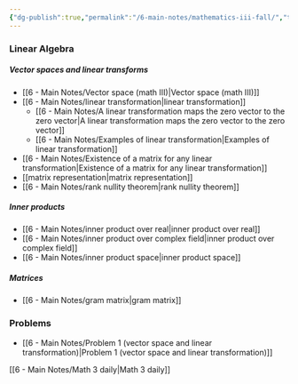 ```yaml
---
{"dg-publish":true,"permalink":"/6-main-notes/mathematics-iii-fall/","tags":["moc"]}
---
```


### Linear Algebra

##### Vector spaces and linear transforms
+ [[6 - Main Notes/Vector space (math III)\|Vector space (math III)]]
+ [[6 - Main Notes/linear transformation\|linear transformation]]
	+ [[6 - Main Notes/A linear transformation maps the zero vector to the zero vector\|A linear transformation maps the zero vector to the zero vector]]
	+ [[6 - Main Notes/Examples of linear transformation\|Examples of linear transformation]]
+ [[6 - Main Notes/Existence of a matrix for any linear transformation\|Existence of a matrix for any linear transformation]]
+ [[matrix representation\|matrix representation]]
+ [[6 - Main Notes/rank nullity theorem\|rank nullity theorem]]
##### Inner products
+ [[6 - Main Notes/inner product over real\|inner product over real]]
+ [[6 - Main Notes/inner product over complex field\|inner product over complex field]]
+ [[6 - Main Notes/inner product space\|inner product space]]
##### Matrices
+ [[6 - Main Notes/gram matrix\|gram matrix]]
### Problems
+ [[6 - Main Notes/Problem 1 (vector space and linear transformation)\|Problem 1 (vector space and linear transformation)]]

[[6 - Main Notes/Math 3 daily\|Math 3 daily]]